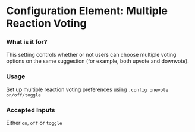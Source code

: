 # Configuration Element: Multiple Reaction Voting
### What is it for?
This setting controls whether or not users can choose multiple voting options on the same suggestion (for example, both upvote and downvote).

### Usage
Set up multiple reaction voting preferences using `.config onevote on/off/toggle`

### Accepted Inputs
Either `on`, `off` or `toggle`

